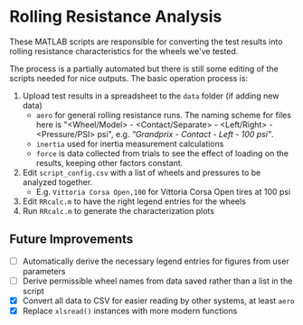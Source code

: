 # Rolling Resistance Analysis

These MATLAB scripts are responsible for converting the test results into rolling resistance characteristics for the wheels we've tested. 

The process is a partially automated but there is still some editing of the scripts needed for nice outputs. The basic operation process is:
1. Upload test results in a spreadsheet to the `data` folder (if adding new data)
    - `aero` for general rolling resistance runs. The naming scheme for files here is "<Wheel/Model> - <Contact/Separate> - <Left/Right> - <Pressure/PSI> psi", e.g. *"Grandprix - Contact - Left - 100 psi"*.
    - `inertia` used for inertia measurement calculations
    - `force` is data collected from trials to see the effect of loading on the results, keeping other factors constant.
2. Edit `script_config.csv` with a list of wheels and pressures to be analyzed together.
    - E.g. `Vittoria Corsa Open,100` for Vittoria Corsa Open tires at 100 psi
3. Edit `RRcalc.m` to have the right legend entries for the wheels
4. Run `RRcalc.m` to generate the characterization plots

## Future Improvements

- [ ] Automatically derive the necessary legend entries for figures from user parameters
- [ ] Derive permissible wheel names from data saved rather than a list in the script
- [x] Convert all data to CSV for easier reading by other systems, at least `aero`
- [x] Replace `xlsread()` instances with more modern functions
